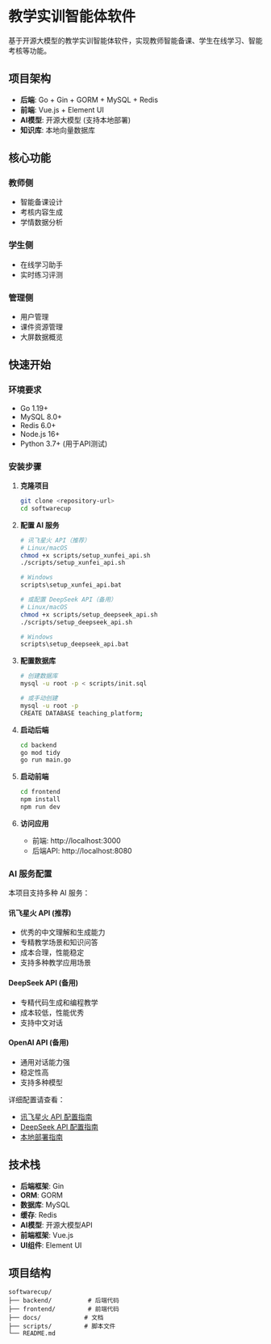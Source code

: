 # 教学实训智能体软件

基于开源大模型的教学实训智能体软件，实现教师智能备课、学生在线学习、智能考核等功能。

## 项目架构

- **后端**: Go + Gin + GORM + MySQL + Redis
- **前端**: Vue.js + Element UI
- **AI模型**: 开源大模型 (支持本地部署)
- **知识库**: 本地向量数据库

## 核心功能

### 教师侧
- 智能备课设计
- 考核内容生成
- 学情数据分析

### 学生侧
- 在线学习助手
- 实时练习评测

### 管理侧
- 用户管理
- 课件资源管理
- 大屏数据概览

## 快速开始

### 环境要求
- Go 1.19+
- MySQL 8.0+
- Redis 6.0+
- Node.js 16+
- Python 3.7+ (用于API测试)

### 安装步骤

1. **克隆项目**
   ```bash
   git clone <repository-url>
   cd softwarecup
   ```

2. **配置 AI 服务**
   ```bash
   # 讯飞星火 API（推荐）
   # Linux/macOS
   chmod +x scripts/setup_xunfei_api.sh
   ./scripts/setup_xunfei_api.sh
   
   # Windows
   scripts\setup_xunfei_api.bat
   
   # 或配置 DeepSeek API（备用）
   # Linux/macOS
   chmod +x scripts/setup_deepseek_api.sh
   ./scripts/setup_deepseek_api.sh
   
   # Windows
   scripts\setup_deepseek_api.bat
   ```

3. **配置数据库**
   ```bash
   # 创建数据库
   mysql -u root -p < scripts/init.sql
   
   # 或手动创建
   mysql -u root -p
   CREATE DATABASE teaching_platform;
   ```

4. **启动后端**
   ```bash
   cd backend
   go mod tidy
   go run main.go
   ```

5. **启动前端**
   ```bash
   cd frontend
   npm install
   npm run dev
   ```

6. **访问应用**
   - 前端: http://localhost:3000
   - 后端API: http://localhost:8080

### AI 服务配置

本项目支持多种 AI 服务：

#### 讯飞星火 API (推荐)
- 优秀的中文理解和生成能力
- 专精教学场景和知识问答
- 成本合理，性能稳定
- 支持多种教学应用场景

#### DeepSeek API (备用)
- 专精代码生成和编程教学
- 成本较低，性能优秀
- 支持中文对话

#### OpenAI API (备用)
- 通用对话能力强
- 稳定性高
- 支持多种模型

详细配置请查看：
- [讯飞星火 API 配置指南](docs/XUNFEI_API_SETUP.md)
- [DeepSeek API 配置指南](docs/DEEPSEEK_API_SETUP.md)
- [本地部署指南](docs/DEEPSEEK_DEPLOYMENT.md)

## 技术栈

- **后端框架**: Gin
- **ORM**: GORM
- **数据库**: MySQL
- **缓存**: Redis
- **AI模型**: 开源大模型API
- **前端框架**: Vue.js
- **UI组件**: Element UI

## 项目结构

```
softwarecup/
├── backend/          # 后端代码
├── frontend/         # 前端代码
├── docs/            # 文档
├── scripts/         # 脚本文件
└── README.md
``` 